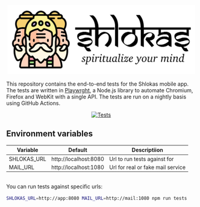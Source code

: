 <p align="center">
    <img src="docs/logo.svg" height="184px"/>
</p>

This repository contains the end-to-end tests for the Shlokas mobile app. The tests are written in [Playwrght](https://playwright.dev/), a Node.js library to automate Chromium, Firefox and WebKit with a single API. The tests are run on a nightly basis using GitHub Actions.


<p align="center">
  <a href="https://github.com/akdasa-studios/shlokas-e2e/actions/workflows/tests-nightly.yml"><img src="https://github.com/akdasa-studios/shlokas-e2e/actions/workflows/tests-nightly.yml/badge.svg?event=schedule" alt="Tests"></a>
</p>


## Environment variables
| Variable    | Default               | Descriptiion                      |
| ----------- | --------------------- | --------------------------------- |
| SHLOKAS_URL | http://localhost:8080 | Url to run tests against for      |
| MAIL_URL    | http://localhost:1080 | Url for real or fake mail service |

##

You can run tests against specific urls:
```sh
SHLOKAS_URL=http://app:8080 MAIL_URL=http://mail:1080 npm run tests
```